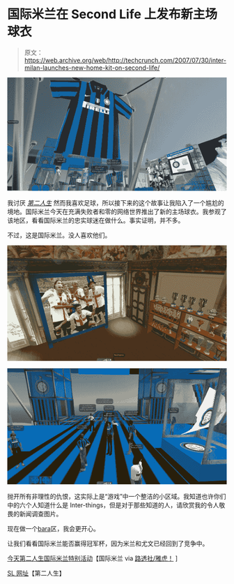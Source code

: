 # 国际米兰在 Second Life  上发布新主场球衣

> 原文：<https://web.archive.org/web/http://techcrunch.com/2007/07/30/inter-milan-launches-new-home-kit-on-second-life/>

[![fcinter3.jpg](img/6a9d1bf3feebf29009c5d90718a39076.png)](https://web.archive.org/web/20150910152443/http://tctechcrunch2011.files.wordpress.com/2007/07/fcinter3.jpg "fcinter3.jpg")

我讨厌 [*第二人生*](https://web.archive.org/web/20150910152443/http://crunchgear.com/category/second-life/) 然而我喜欢足球，所以接下来的这个故事让我陷入了一个尴尬的境地。国际米兰今天在充满失败者和零的网络世界推出了新的主场球衣。我参观了该地区，看看国际米兰的忠实球迷在做什么。事实证明，并不多。

不过，这是国际米兰。没人喜欢他们。

[![fcinter2.jpg](img/c5f0bf964b0758b95586fb54cd3a6cd7.png)](https://web.archive.org/web/20150910152443/http://tctechcrunch2011.files.wordpress.com/2007/07/fcinter2.jpg "fcinter2.jpg")

[![fcinter4.jpg](img/f5a558019c89921472e928ae686bf887.png)](https://web.archive.org/web/20150910152443/http://tctechcrunch2011.files.wordpress.com/2007/07/fcinter4.jpg "fcinter4.jpg")

抛开所有非理性的仇恨，这实际上是“游戏”中一个整洁的小区域。我知道也许你们中的六个人知道什么是 Inter-things，但是对于那些知道的人，请欣赏我的令人敬畏的新闻调查图片。

现在做一个[bara](https://web.archive.org/web/20150910152443/http://en.wikipedia.org/wiki/FC_Barcelona)区，我会更开心。

让我们看看国际米兰能否赢得冠军杯，因为米兰和尤文已经回到了竞争中。

[今天第二人生国际米兰特别活动](https://web.archive.org/web/20150910152443/http://inter.it/aas/news/reader?N=26941&L=en&IDINI=26953)【国际米兰 via [路透社/雅虎！](https://web.archive.org/web/20150910152443/http://sports.yahoo.com/sow/news?slug=reu-worlddigest&prov=reuters&type=lgns) ]

[SL 网址](https://web.archive.org/web/20150910152443/http://slurl.com/secondlife/Inter%20Official%20Site/237/134/28)【第二人生】